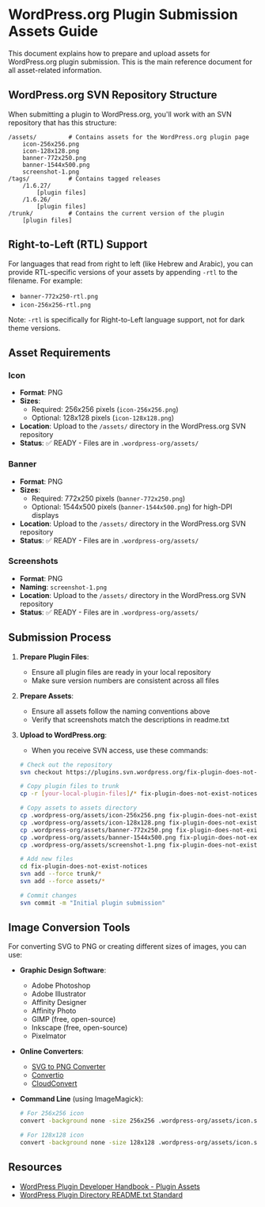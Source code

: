# WordPress.org Plugin Submission Assets Guide

This document explains how to prepare and upload assets for WordPress.org plugin submission. This is the main reference document for all asset-related information.

## WordPress.org SVN Repository Structure

When submitting a plugin to WordPress.org, you'll work with an SVN repository that has this structure:

```
/assets/         # Contains assets for the WordPress.org plugin page
    icon-256x256.png
    icon-128x128.png
    banner-772x250.png
    banner-1544x500.png
    screenshot-1.png
/tags/           # Contains tagged releases
    /1.6.27/
        [plugin files]
    /1.6.26/
        [plugin files]
/trunk/          # Contains the current version of the plugin
    [plugin files]
```

## Right-to-Left (RTL) Support

For languages that read from right to left (like Hebrew and Arabic), you can provide RTL-specific versions of your assets by appending `-rtl` to the filename. For example:
- `banner-772x250-rtl.png`
- `icon-256x256-rtl.png`

Note: `-rtl` is specifically for Right-to-Left language support, not for dark theme versions.

## Asset Requirements

### Icon

- **Format**: PNG
- **Sizes**:
  - Required: 256x256 pixels (`icon-256x256.png`)
  - Optional: 128x128 pixels (`icon-128x128.png`)
- **Location**: Upload to the `/assets/` directory in the WordPress.org SVN repository
- **Status**: ✅ READY - Files are in `.wordpress-org/assets/`

### Banner

- **Format**: PNG
- **Sizes**:
  - Required: 772x250 pixels (`banner-772x250.png`)
  - Optional: 1544x500 pixels (`banner-1544x500.png`) for high-DPI displays
- **Location**: Upload to the `/assets/` directory in the WordPress.org SVN repository
- **Status**: ✅ READY - Files are in `.wordpress-org/assets/`

### Screenshots

- **Format**: PNG
- **Naming**: `screenshot-1.png`
- **Location**: Upload to the `/assets/` directory in the WordPress.org SVN repository
- **Status**: ✅ READY - Files are in `.wordpress-org/assets/`

## Submission Process

1. **Prepare Plugin Files**:
   - Ensure all plugin files are ready in your local repository
   - Make sure version numbers are consistent across all files

2. **Prepare Assets**:
   - Ensure all assets follow the naming conventions above
   - Verify that screenshots match the descriptions in readme.txt

3. **Upload to WordPress.org**:
   - When you receive SVN access, use these commands:
   ```bash
   # Check out the repository
   svn checkout https://plugins.svn.wordpress.org/fix-plugin-does-not-exist-notices/

   # Copy plugin files to trunk
   cp -r [your-local-plugin-files]/* fix-plugin-does-not-exist-notices/trunk/

   # Copy assets to assets directory
   cp .wordpress-org/assets/icon-256x256.png fix-plugin-does-not-exist-notices/assets/
   cp .wordpress-org/assets/icon-128x128.png fix-plugin-does-not-exist-notices/assets/
   cp .wordpress-org/assets/banner-772x250.png fix-plugin-does-not-exist-notices/assets/
   cp .wordpress-org/assets/banner-1544x500.png fix-plugin-does-not-exist-notices/assets/
   cp .wordpress-org/assets/screenshot-1.png fix-plugin-does-not-exist-notices/assets/

   # Add new files
   cd fix-plugin-does-not-exist-notices
   svn add --force trunk/*
   svn add --force assets/*

   # Commit changes
   svn commit -m "Initial plugin submission"
   ```

## Image Conversion Tools

For converting SVG to PNG or creating different sizes of images, you can use:

- **Graphic Design Software**:
  - Adobe Photoshop
  - Adobe Illustrator
  - Affinity Designer
  - Affinity Photo
  - GIMP (free, open-source)
  - Inkscape (free, open-source)
  - Pixelmator

- **Online Converters**:
  - [SVG to PNG Converter](https://svgtopng.com/)
  - [Convertio](https://convertio.co/svg-png/)
  - [CloudConvert](https://cloudconvert.com/svg-to-png)

- **Command Line** (using ImageMagick):
  ```bash
  # For 256x256 icon
  convert -background none -size 256x256 .wordpress-org/assets/icon.svg .wordpress-org/assets/icon-256x256.png

  # For 128x128 icon
  convert -background none -size 128x128 .wordpress-org/assets/icon.svg .wordpress-org/assets/icon-128x128.png
  ```

## Resources

- [WordPress Plugin Developer Handbook - Plugin Assets](https://developer.wordpress.org/plugins/wordpress-org/plugin-assets/)
- [WordPress Plugin Directory README.txt Standard](https://developer.wordpress.org/plugins/wordpress-org/how-your-readme-txt-works/)
